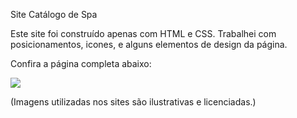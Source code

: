 Site Catálogo de Spa

Este site foi construído apenas com HTML e CSS. Trabalhei com posicionamentos, icones, e alguns elementos de design da página.

Confira a página completa abaixo:

![](../boutique-spa-catalog/img/boutique-spa-catalog.png)

(Imagens utilizadas nos sites são ilustrativas e licenciadas.)
